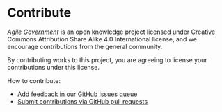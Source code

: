 # Contribute

*[Agile Government](README.md)* is an open knowledge project licensed under Creative Commons Attribution Share Alike 4.0 International license, and we encourage contributions from the general community. 

By contributing works to this project, you are agreeing to license your contributions under this license.

How to contribute:

* [Add feedback in our GitHub issues queue](https://github.com/agilegovleaders/agile-government-book/issues)
* [Submit contributions via GitHub pull requests](https://github.com/agilegovleaders/agile-government-book/pulls)